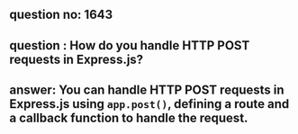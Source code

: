 
      
## question no: 1643

## question : How do you handle HTTP POST requests in Express.js?

## answer: You can handle HTTP POST requests in Express.js using `app.post()`, defining a route and a callback function to handle the request.
      